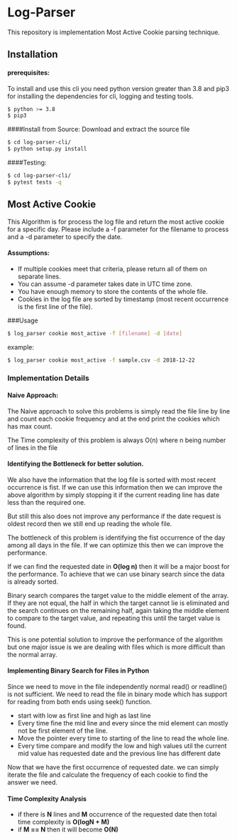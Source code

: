 # Log-Parser
This repository is implementation Most Active Cookie parsing technique.

## Installation

#### prerequisites:
To install and use this cli you need python version greater than 3.8 and pip3 for installing the 
dependencies for cli, logging and testing tools.
```bash
$ python >= 3.8
$ pip3
```

####Install from Source:
Download and extract the source file
```bash
$ cd log-parser-cli/
$ python setup.py install
```
####Testing:
```bash
$ cd log-parser-cli/
$ pytest tests -q
```
## Most Active Cookie
This Algorithm is for process the log file and return the most active cookie for a specific day. 
Please include a -f parameter for the filename to process and a -d parameter to specify the date.

#### Assumptions:
* If multiple cookies meet that criteria, please return all of them on separate lines.
* You can assume -d parameter takes date in UTC time zone.
* You have enough memory to store the contents of the whole file.
* Cookies in the log file are sorted by timestamp (most recent occurrence is the first line of the file).

###Usage
```bash
$ log_parser cookie most_active -f [filename] -d [date]
```
example:
```bash
$ log_parser cookie most_active -f sample.csv -d 2018-12-22
```
### Implementation Details
#### Naive Approach:
The Naive approach to solve this problems is simply read the file line by line and count each cookie 
frequency and at the end print the cookies which has max count.

The Time complexity of this problem is always O(n) where n being number of lines in the file

#### Identifying the Bottleneck for better solution.
We also have the information that the log file is sorted with most recent occurrence is fist.
If we can use this information then we can improve the above algorithm by simply stopping it 
if the current reading line has date less than the required one.

But still this also does not improve any performance if the date request is oldest record
then we still end up reading the whole file.

The bottleneck of this problem is identifying the fist occurrence of the day among all days in the file.
If we can optimize this then we can improve the performance.

If we can find the requested date in **O(log n)** then it will be a major boost for the performance.
To achieve that we can use binary search since the data is already sorted.

Binary search compares the target value to the middle element of the array. If they are not equal, 
the half in which the target cannot lie is eliminated and the search continues on the remaining half,
 again taking the middle element to compare to the target value, and repeating this until the target value is found.

This is one potential solution to improve the performance of the algorithm but one major issue is we are dealing with files
which is more difficult than the normal array.

#### Implementing Binary Search for Files in Python

Since we need to move in the file independently normal read() or readline() is 
not sufficient. We need to read the file in binary mode which has support for reading 
from both ends using seek() function.

* start with low as first line and high as last line
* Every time fine the mid line and every since the mid element can mostly not be first 
element of the line.
* Move the pointer every time to starting of the line to read the whole line.
* Every time compare and modify the low and high values util the current mid value has requested
date and the previous line has different date

Now that we have the first occurrence of requested date. we can simply iterate the file 
and calculate the frequency of each cookie to find the answer we need.

#### Time Complexity Analysis
* if there is **N** lines and **M** occurrence of the requested date then total time complexity is 
**O(logN + M)**
* if **M == N** then it will become **O(N)**



